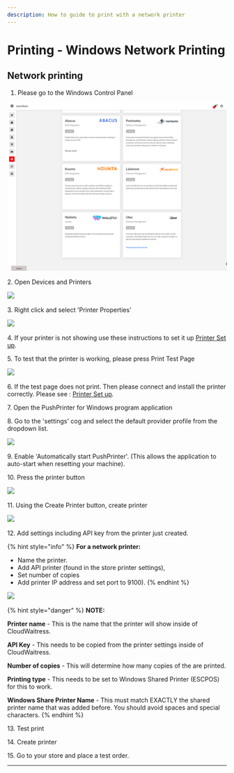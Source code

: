```yaml
---
description: How to guide to print with a network printer
---
```


# Printing - Windows Network Printing

## **Network printing**

1. Please go to the Windows Control Panel

![](<../.gitbook/assets/untitled (1).png>)

2\. Open Devices and Printers

![](../.gitbook/assets/untitled-1.png)

3\. Right click and select 'Printer Properties'

![](<../.gitbook/assets/untitled-2 (5).png>)

4\. If your printer is not showing use these instructions to set it up [Printer Set up](printing-add-a-printer-to-windows.md).

5\. To test that the printer is working, please press Print Test Page

![](<../.gitbook/assets/untitled-3 (1).png>)

6\. If the test page does not print. Then please connect and install the printer correctly. Please see : [Printer Set up](https://www.notion.so/cloudwaitresswiki/Printing-Add-a-printer-18689e4654fe4978b20aeb82b581d81e).

7\. Open the PushPrinter for Windows program application

8\. Go to the 'settings' cog and select the default provider profile from the dropdown list.

![](<../.gitbook/assets/untitled-4 (2).png>)

9\. Enable 'Automatically start PushPrinter'. (This allows the application to auto-start when resetting your machine).

10\. Press the printer button

![](../.gitbook/assets/untitled-6.png)

11\. Using the Create Printer button, create printer

![](<../.gitbook/assets/untitled-7 (4).png>)

12\. Add settings including API key from the printer just created.

{% hint style="info" %}
**For a network printer:**&#x20;

* Name the printer.&#x20;
* Add API printer (found in the store printer settings),&#x20;
* Set number of copies&#x20;
* Add printer IP address and set port to 9100).
{% endhint %}

![](<../.gitbook/assets/untitled-8 (3).png>)

{% hint style="danger" %}
**NOTE:**

**Printer name** - This is the name that the printer will show inside of CloudWaitress.

**API Key** - This needs to be copied from the printer settings inside of CloudWaitress.

**Number of copies** - This will determine how many copies of the are printed.

**Printing type** - This needs to be set to Windows Shared Printer (ESCPOS) for this to work.

**Windows Share Printer Name** - This must match EXACTLY the shared printer name that was added before. You should avoid spaces and special characters.
{% endhint %}

13\. Test print

14\. Create printer

15\. Go to your store and place a test order.

****
